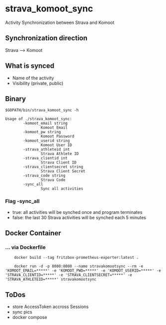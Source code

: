 # strava_komoot_sync

Activity Synchronization between Strava and Komoot

## Synchronization direction
Strava --> Komoot

## What is synced
- Name of the activity
- Visibility (private, public)

## Binary

    $GOPATH/bin/strava_komoot_sync -h

    Usage of ./strava_komoot_sync:
            -komoot_email string
                    Komoot Email
            -komoot_pw string
                    Komoot Password
            -komoot_userid string
                    Komoot User ID
            -strava_athleteid int
                    Strava Athlete ID
            -strava_clientid int
                    Strava Client ID
            -strava_clientsecret string
                    Strava Client Secret
            -strava_code string
                    Strava Code
            -sync_all
                    Sync all activities

### Flag -sync_all
- true:  all activities will be synched once and program terminates
- false: the last 30 Strava activities will be synched each 5 minutes

## Docker Container
### ... via Dockerfile

        docker build --tag fritzbox-prometheus-exporter:latest .

        docker run -d -p 8080:8080 --name stravakomootsync --rm -e 'KOMOOT_EMAIL=*****' -e 'KOMOOT_PWD=*****' -e 'KOMOOT_USERID=*****' -e 'STRAVA_CLIENTID=*****' -e 'STRAVA_CLIENTSECRET=*****' -e 'STRAVA_ATHLETEID=*****' stravakomootsync

## ToDos
- store AccessToken accross Sessions
- sync pics
- docker compose